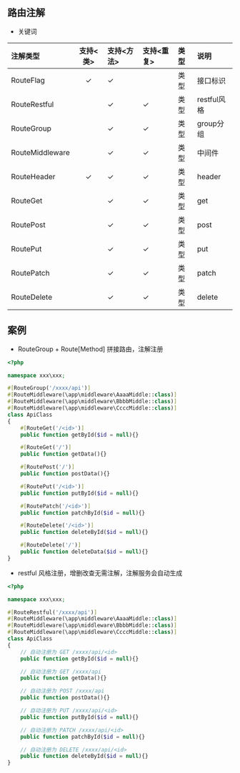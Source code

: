## 路由注解

- 关键词

| 注解类型        | 支持<类> | 支持<方法> | 支持<重复> | 类型 | 说明        |
| :-------------- | :------: | :--------- | :--------- | :--- | :---------- |
| RouteFlag       | &check;  | &check;    |            | 类型 | 接口标识    |
| RouteRestful    |          | &check;    | &check;    | 类型 | restful风格 |
| RouteGroup      |          | &check;    | &check;    | 类型 | group分组   |
| RouteMiddleware |          | &check;    | &check;    | 类型 | 中间件      |
| RouteHeader     | &check;  | &check;    | &check;    | 类型 | header      |
| RouteGet        |          | &check;    | &check;    | 类型 | get         |
| RoutePost       |          | &check;    | &check;    | 类型 | post        |
| RoutePut        |          | &check;    | &check;    | 类型 | put         |
| RoutePatch      |          | &check;    | &check;    | 类型 | patch       |
| RouteDelete     |          | &check;    | &check;    | 类型 | delete      |


## 案例

- RouteGroup + Route[Method] 拼接路由，注解注册


```php
<?php

namespace xxx\xxx;

#[RouteGroup('/xxxx/api')]
#[RouteMiddleware(\app\middleware\AaaaMiddle::class)]
#[RouteMiddleware(\app\middleware\BbbbMiddle::class)]
#[RouteMiddleware(\app\middleware\CcccMiddle::class)]
class ApiClass 
{
    #[RouteGet('/<id>')]
    public function getById($id = null){}

    #[RouteGet('/')]
    public function getData(){}

    #[RoutePost('/')]
    public function postData(){}

    #[RoutePut('/<id>')]
    public function putById($id = null){}

    #[RoutePatch('/<id>')]
    public function patchById($id = null){}

    #[RouteDelete('/<id>')]
    public function deleteById($id = null){}

    #[RouteDelete('/')]
    public function deleteData($id = null){}
}
```

- restful 风格注册，增删改查无需注解，注解服务会自动生成

```php
<?php

namespace xxx\xxx;

#[RouteRestful('/xxxx/api')]
#[RouteMiddleware(\app\middleware\AaaaMiddle::class)]
#[RouteMiddleware(\app\middleware\BbbbMiddle::class)]
#[RouteMiddleware(\app\middleware\CcccMiddle::class)]
class ApiClass 
{
    // 自动注册为 GET /xxxx/api/<id>
    public function getById($id = null){}

    // 自动注册为 GET /xxxx/api
    public function getData(){}

    // 自动注册为 POST /xxxx/api
    public function postData(){}

    // 自动注册为 PUT /xxxx/api/<id>
    public function putById($id = null){}

    // 自动注册为 PATCH /xxxx/api/<id>
    public function patchById($id = null){}

    // 自动注册为 DELETE /xxxx/api/<id>
    public function deleteById($id = null){}
}
```